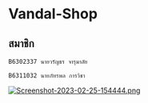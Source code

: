 # Vandal-Shop

## สมาชิก
```
B6302337 นายวรัญธร จารุมาลัย
```
```
B6311032 นายภัทรพล การวิชา
```

[![Screenshot-2023-02-25-154444.png](https://i.postimg.cc/htFmbgQJ/Screenshot-2023-02-25-154444.png)](https://postimg.cc/vczDbJzM)